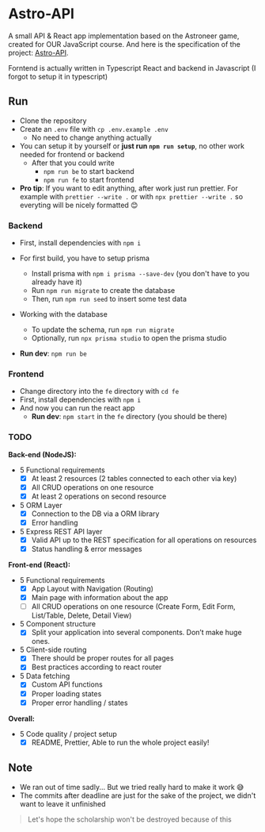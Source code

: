 # Astro-API

A small API &amp; React app implementation based on the Astroneer game, created for OUR JavaScript course.
And here is the specification of the project: [Astro-API](https://docs.google.com/document/d/1mbYYzY0j7Xq8KX8a2ei2_Ta1AQUWpfcpD0tORZt8AD4).

Forntend is actually written in Typescript React and backend in Javascript (I forgot to setup it in typescript)

## Run

- Clone the repository
- Create an `.env` file with `cp .env.example .env`
  - No need to change anything actually
- You can setup it by yourself or **just run `npm run setup`**, no other work needed for frontend or backend
  - After that you could write
    - `npm run be` to start backend
    - `npm run fe` to start frontend
- **Pro tip**: If you want to edit anything, after work just run prettier. For example with `prettier --write .` or with `npx prettier --write .` so everyting will be nicely formatted 😊

### Backend

- First, install dependencies with `npm i`

- For first build, you have to setup prisma
  - Install prisma with `npm i prisma --save-dev` (you don't have to you already have it)
  - Run `npm run migrate` to create the database
  - Then, run `npm run seed` to insert some test data
- Working with the database
  - To update the schema, run `npm run migrate`
  - Optionally, run `npx prisma studio` to open the prisma studio
- **Run dev**: `npm run be`

### Frontend

- Change directory into the `fe` directory with `cd fe`
- First, install dependencies with `npm i`
- And now you can run the react app
  - **Run dev**: `npm start` in the `fe` directory (you should be there)

### TODO

**Back-end (NodeJS):**

- 5 Functional requirements
  - [x] At least 2 resources (2 tables connected to each other via key)
  - [x] All CRUD operations on one resource
  - [x] At least 2 operations on second resource
- 5 ORM Layer
  - [x] Connection to the DB via a ORM library
  - [x] Error handling
- 5 Express REST API layer
  - [x] Valid API up to the REST specification for all operations on resources
  - [x] Status handling & error messages

**Front-end (React):**

- 5 Functional requirements
  - [x] App Layout with Navigation (Routing)
  - [x] Main page with information about the app
  - [ ] All CRUD operations on one resource (Create Form, Edit Form, List/Table, Delete, Detail View)
- 5 Component structure
  - [x] Split your application into several components. Don’t make huge ones.
- 5 Client-side routing
  - [x] There should be proper routes for all pages
  - [x] Best practices according to react router
- 5 Data fetching
  - [x] Custom API functions
  - [x] Proper loading states
  - [x] Proper error handling / states

**Overall:**

- 5 Code quality / project setup
  - [x] README, Prettier, Able to run the whole project easily!

## Note

- We ran out of time sadly... But we tried really hard to make it work 😅
- The commits after deadline are just for the sake of the project, we didn't want to leave it unfinished

> Let's hope the scholarship won't be destroyed because of this
